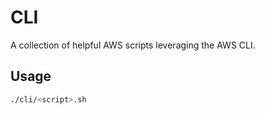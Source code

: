 # CLI

A collection of helpful AWS scripts leveraging the AWS CLI.

## Usage

```bash
./cli/<script>.sh
```
